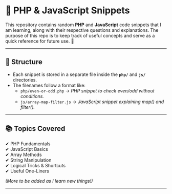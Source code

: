 # 📂 PHP & JavaScript Snippets

This repository contains random **PHP** and **JavaScript** code snippets that I am learning, along with their respective questions and explanations. The purpose of this repo is to keep track of useful concepts and serve as a quick reference for future use. 🚀  

---

## 📌 Structure

- Each snippet is stored in a separate file inside the **`php/`** and **`js/`** directories.
- The filenames follow a format like:  
  - `php/even-or-odd.php` → *PHP snippet to check even/odd without conditions.*
  - `js/array-map-filter.js` → *JavaScript snippet explaining map() and filter().*

---

## 📚 Topics Covered

✔ PHP Fundamentals  
✔ JavaScript Basics  
✔ Array Methods  
✔ String Manipulation  
✔ Logical Tricks & Shortcuts  
✔ Useful One-Liners  

_(More to be added as I learn new things!)_

---

